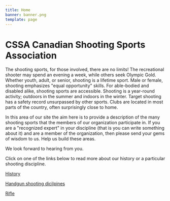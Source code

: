 ```yaml
---
title: Home
banner: banner.png
template: page
---
```


# CSSA Canadian Shooting Sports Association

The shooting sports, for those involved, there are no limits! The recreational shooter may spend an evening a week, while others seek Olympic Gold. Whether youth, adult, or senior, shooting is a lifetime sport. Male or female, shooting emphasizes "equal opportunity" skills. For able-bodied and disabled alike, shooting sports are accessible. Shooting is a year-round activity; outdoors in the summer and indoors in the winter. Target shooting has a safety record unsurpassed by other sports. Clubs are located in most parts of the country, often surprisingly close to home.

In this area of our site the aim here is to provide a description of the many shooting sports that the members of our organization participate in. If you are a "recognized expert" in your discipline (that is you can write something about it) and are a member of the organization, then please send your gems of wisdom to us. Help us build these areas.

We look forward to hearing from you.

Click on one of the links below to read more about our history or a particular shooting discipline.

[History](https://cssa-cila.org/shooting-sports/history/)

[Handgun shooting dicilpines](https://cssa-cila.org/shooting-sports/handgun-shooting-disciplines/)

[Rifle](https://cssa-cila.org/shooting-sports/rifle/)
